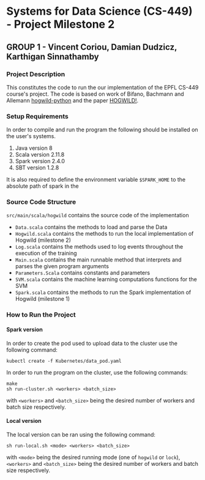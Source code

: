 # Systems for Data Science (CS-449) - Project Milestone 2
## GROUP 1 - Vincent Coriou, Damian Dudzicz, Karthigan Sinnathamby

### Project Description

This constitutes the code to run the our implementation of the EPFL CS-449 course's project. The code is based on work of Bifano, Bachmann and Allemann [hogwild-python](https://github.com/liabifano/hogwild-python/) and the paper [HOGWILD!](https://arxiv.org/abs/1106.5730).

### Setup Requirements

In order to compile and run the program the following should be installed on the user's systems.

1. Java version 8
2. Scala version 2.11.8
3. Spark version 2.4.0
4. SBT version 1.2.8

It is also required to define the environment variable ```$SPARK_HOME``` to the absolute path of spark in the

### Source Code Structure

```src/main/scala/hogwild``` contains the source code of the implementation
* ```Data.scala``` contains the methods to load and parse the Data
* ```Hogwild.scala``` contains the methods to run the local implementation of Hogwild (milestone 2)
* ```Log.scala``` contains the methods used to log events throughout the execution of the training
* ```Main.scala``` contains the main runnable method that interprets and parses the given program arguments
* ```Parameters.Scala``` contains constants and parameters
* ```SVM.scala``` contains the machine learning computations functions for the SVM
* ```Spark.scala``` contains the methods to run the Spark implementation of Hogwild (milestone 1)


### How to Run the Project

#### Spark version

In order to create the pod used to upload data to the cluster use the following command:

```
kubectl create -f Kubernetes/data_pod.yaml
```

In order to run the program on the cluster, use the following commands:

```
make
sh run-cluster.sh <workers> <batch_size>
```

with `<workers>` and `<batch_size>` being the desired number of workers and batch size respectively.

#### Local version

The local version can be ran using the following command:

```
sh run-local.sh <mode> <workers> <batch_size>
```

with `<mode>` being the desired running mode (one of `hogwild` or `lock`), `<workers>` and `<batch_size>` being the desired number of workers and batch size respectively.